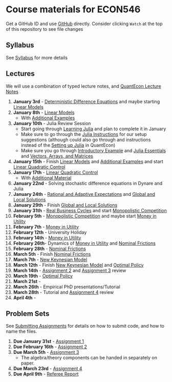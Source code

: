 # Course materials for ECON546
Get a GitHub ID and use [GitHub](https://github.com/ubcecon/tutorials/blob/master/github.md) directly. Consider clicking `Watch` at the top of this repository to see file changes

## Syllabus
See [Syllabus](syllabus.md) for more details

## Lectures

We will use a combination of typed lecture notes, and [QuantEcon Lecture Notes](https://lectures.quantecon.org/jl/)

1. **January 3rd** -  [Deterministic Difference Equations](/lecture_notes/deterministic_difference_equations.pdf) and maybe starting [Linear Models](https://lectures.quantecon.org/jl/linear_models.html)
2. **January 8th** - [Linear Models](https://lectures.quantecon.org/jl/linear_models.html)
    - With [Additional Examples](/lecture_notes/linear_models_addendum.pdf)
3. **January 10th** - Julia Review Session
    - Start going through [Learning Julia](https://lectures.quantecon.org/jl/learning_julia.html) and plan to complete it in January
    - Make sure to go through the  [Julia Instructions](https://github.com/econtoolkit/julia) for our setup suggestions (although could also go through and instructions instead of the [Setting up Julia](https://plectures.quantecon.org/jl/getting_started.html) in QuantEcon)
    - Make sure you go through [Introductory Example](https://lectures.quantecon.org/jl/julia_by_example.html) and [Julia Essentials](https://lectures.quantecon.org/jl/julia_essentials.html) and [Vectors, Arrays, and Matrices](https://lectures.quantecon.org/jl/julia_arrays.html)
4. **January 15th** - Finish [Linear Models](https://lectures.quantecon.org/jl/linear_models.html) and [Additional Examples](/lecture_notes/linear_models_addendum.pdf) and start [Linear Quadratic Control](https://lectures.quantecon.org/jl/lqcontrol.html)
5. **January 17th** - [Linear Quadratic Control](https://lectures.quantecon.org/jl/lqcontrol.html)
    - With [Additional Material](/lecture_notes/linear_quadratic_control_addendum.pdf)
6. **January 22nd** - Solving stochastic difference equations in Dynare and Julia
7. **January 24th** - [Rational and Adaptive Expectations](/lecture_notes/rational_adaptive_expectations.pdf) and [Global and Local Solutions](/lecture_notes/global_local_solutions.pdf)
8. **January 29th** - Finish [Global and Local Solutions](/lecture_notes/global_local_solutions.pdf)
9. **January 31th** - [Real Business Cycles](/lecture_notes/real_business_cycles.pdf) and start [Monopolistic Competition](/lecture_notes/monopolistic_competition.pdf)
10. **February 5th** - [Monopolistic Competition](/lecture_notes/monopolistic_competition.pdf) and maybe start [Money in Utility](/lecture_notes/money_in_utility.pdf)
11. **February 7th** - [Money in Utility](/lecture_notes/money_in_utility.pdf)
12. **February 12th** - University Holiday
13. **February 14th** - [Money in Utility](/lecture_notes/money_in_utility.pdf)
14. **February 26th**- Dynamics of [Money in Utility](/lecture_notes/money_in_utility.pdf) and [Nominal Frictions](/lecture_notes/nominal_frictions.pdf)
15. **February 28th** - [Nominal Frictions](/lecture_notes/nominal_frictions.pdf)
16. **March 5th** - Finish [Nominal Frictions](/lecture_notes/nominal_frictions.pdf)
17. **March 7th** - [New Keynesian Model](/lecture_notes/new_keynesian.pdf)
18. **March 12th** - Finish [New Keynesian Model](/lecture_notes/new_keynesian.pdf) and [Optimal Policy](/lecture_notes/monetary_policy_commitment.pdf)
19. **March 14th** -  [Assignment 2](/problem_sets/assignment_2.pdf) and  [Assignment 3](/problem_sets/assignment_3.pdf) review
20. **March 19th** - [Optimal Policy](/lecture_notes/monetary_policy_commitment.pdf)
21. **March 21st** -
22. **March 26th** - Empirical PhD presentations/Tutorial
23. **March 28th** - Tutorial and [Assignment 4](/problem_sets/assignment_4.pdf) review
24. **April 4th** -

## Problem Sets
See [Submitting Assignments](https://github.com/ubcecon/tutorials/blob/master/submitting_code.md) for details on how to submit code, and how to name the files.

1. **Due January 31st** - [Assignment 1](/problem_sets/assignment_1.pdf)
2. **Due February 16th** - [Assignment 2](/problem_sets/assignment_2.pdf)
3. **Due March 5th** - [Assignment 3](/problem_sets/assignment_3.pdf)
    - The algebra/theory components can be handed in separately on paper.
4. **Due March 23rd** -  [Assignment 4](/problem_sets/assignment_4.pdf)
5. **Due April 9th** - [Referee Report](/problem_sets/referee_report.pdf)
